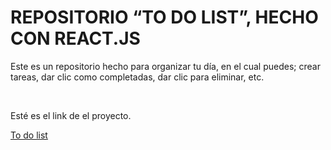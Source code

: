 <h1>REPOSITORIO “TO DO LIST”, HECHO CON REACT.JS</h1>
<p>Este es un repositorio hecho para organizar tu día, en el cual puedes; crear tareas, dar clic como completadas, dar clic para eliminar, etc.</p>
<br>
<p>Esté es el link de el proyecto.</p>
<a href="https://nelsonlondonodev.github.io/curso-react-intro-main/">To do list</a>
